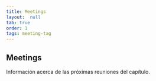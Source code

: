 ```yaml
---
title: Meetings
layout:  null
tab: true
order: 1
tags: meeting-tag
---
```


## Meetings

Información acerca de las próximas reuniones del capítulo.
